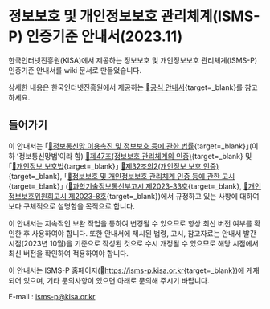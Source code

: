 # 정보보호 및 개인정보보호 관리체계(ISMS-P) 인증기준 안내서(2023.11)

한국인터넷진흥원(KISA)에서 제공하는 정보보호 및 개인정보보호 관리체계(ISMS-P) 인증기준 안내서를 wiki 문서로 만들었습니다.  

상세한 내용은 한국인터넷진흥원에서 제공하는 [🔗공식 안내서][공식 안내서]{target=_blank}를 참고하세요.

## 들어가기

이 안내서는 ｢[🔗정보통신망 이용촉진 및 정보보호 등에 관한 법률][정보통신망법 제47조]{target=_blank}｣(이하 ʻ정보통신망법ʼ이라 함) [🔗제47조(정보보호 관리체계의 인증)][정보통신망법 제47조 부분]{target=_blank} 및 ｢[🔗개인정보 보호법][개인정보 보호법 제32조의2]{target=_blank}｣ [🔗제32조의2(개인정보 보호 인증)][개인정보 보호법 제32조의2 부분]{target=_blank}, ｢[🔗정보보호 및 개인정보보호 관리체계 인증 등에 관한 고시][정보보호 및 개인정보보호 관리체계 인증 등에 관한 고시]{target=_blank}｣ ([🔗과학기술정보통신부고시 제2023-33호][과학기술정보통신부고시 제2023-33호]{target=_blank}, [🔗개인정보보호위원회고시 제2023-8호][개인정보보호위원회고시 제2023-8호]{target=_blank})에서 규정하고 있는 사항에 대하여 보다 구체적으로 설명함을 목적으로 합니다.

이 안내서는 지속적인 보완 작업을 통하여 변경될 수 있으므로 항상 최신 버전 여부를 확인한 후 사용하여야 합니다.
또한 안내서에 제시된 법령, 고시, 참고자료는 안내서 발간시점(2023년 10월)을 기준으로 작성된 것으로 수시 개정될 수 있으므로 해당 시점에서 최신 버전을 확인하여 적용하여야 합니다.

이 안내서는 ISMS­-P 홈페이지(🔗<https://isms-p.kisa.or.kr>{target=_blank})에 게재되어 있으며, 기타 문의사항이 있으면 아래로 문의해 주시기 바랍니다.

E-mail : <isms-p@kisa.or.kr>

[공식 안내서]: https://isms.kisa.or.kr/main/ispims/notice/?boardId=bbs_0000000000000014&mode=view&cntId=21 "ISMS-P 인증기준 안내서 (2023.11)"

[정보통신망법 제47조]: https://www.law.go.kr/법령/정보통신망이용촉진및정보보호등에관한법률/(20211209,18201,20210608)/제47조 "정보통신망법 제47조"
[정보통신망법 제47조 부분]: https://www.law.go.kr/법령/정보통신망이용촉진및정보보호등에관한법률/제47조 "정보통신망법 제47조 부분"

[개인정보 보호법 제32조의2]: https://www.law.go.kr/법령/개인정보보호법/(20200805,16930,20200204)/제32조의2 "개인정보 보호법 제32조의2"
[개인정보 보호법 제32조의2 부분]: https://www.law.go.kr/법령/개인정보보호법/제32조의2 "개인정보 보호법 제32조의2 부분"

[정보보호 및 개인정보보호 관리체계 인증 등에 관한 고시]: https://www.law.go.kr/행정규칙/정보보호및개인정보보호관리체계인증등에관한고시 "정보보호 및 개인정보보호 관리체계 인증 등에 관한 고시"

[과학기술정보통신부고시 제2023-33호]: https://doc.msit.go.kr/SynapDocViewServer/viewer/doc.html?key=58ba3095e384418d927f6a62271fee94&convType=html&convLocale=ko_KR&contextPath=/SynapDocViewServer/ "과학기술정보통신부고시 제2023-33호"

[개인정보보호위원회고시 제2023-8호]: https://www.pipc.go.kr/np/cop/bbs/selectBoardArticle.do?bbsId=BS216&mCode=D010020040&nttId=9228 "개인정보보호위원회고시 제2023-8호"
